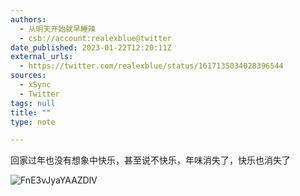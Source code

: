 ```yaml
---
authors:
  - 从明天开始就早睡辣
  - csb://account:realexblue@twitter
date_published: 2023-01-22T12:20:11Z
external_urls:
  - https://twitter.com/realexblue/status/1617135034028396544
sources:
  - xSync
  - Twitter
tags: null
title: ""
type: note

---
```


回家过年也没有想象中快乐，甚至说不快乐，年味消失了，快乐也消失了

![FnE3vJyaYAAZDlV](./attachments/bafkreih3rlca4e564wnfnjcbddgbpiwyxgk7nxu5klz7iqyhama6ivmfve)